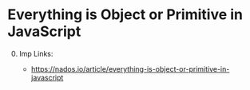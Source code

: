 # Everything is Object or Primitive in JavaScript

0. Imp Links:

    - https://nados.io/article/everything-is-object-or-primitive-in-javascript